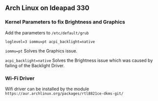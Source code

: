 ## Arch Linux on Ideapad 330

### Kernel Parameters to fix Brightness and Graphics 

Add the parameters to `/etc/default/grub`

```
loglevel=3 iommu=pt acpi_backlight=native
```

`iommu=pt` Solves the Graphics issue.

`acpi_backlight=native` Solves the Brightness issue which was caused by failing of the Backlight Driver.

### Wi-Fi Driver

Wifi driver can be installed by the module `https://aur.archlinux.org/packages/rtl8821ce-dkms-git/`
